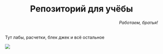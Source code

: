 <h1 align="center">Репозиторий для учёбы</h1>
<h6 align="right">Работаем, братья!</h6>

<p>Тут лабы, расчетки, блек джек и всё остальное</p>


<img src="https://github.com/ElizVerk/pictures/blob/main/pics/rabotanewolkraborawork.jpg">
